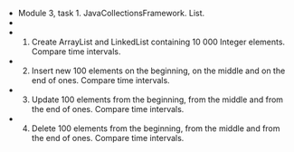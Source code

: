 *  Module 3, task 1. JavaCollectionsFramework. List.
 *
 * 1. Create ArrayList and LinkedList containing 10 000 Integer elements. Compare time intervals.
 * 2. Insert new 100 elements on the beginning, on the middle and on the end of ones. Compare time intervals.
 * 3. Update 100 elements from the beginning, from the middle and from the end of ones. Compare time intervals.
 * 4. Delete 100 elements from the beginning, from the middle and from the end of ones. Compare time intervals.
